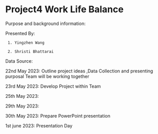 # Project4  Work Life Balance

Purpose and background information:






Presented By:

     1. Yingzhen Wang
     
     2. Shristi Bhattarai
     
     
     
      
      
 Data Source:
 
 
 
 
 
 
 
 
 22nd May 2023:  Outline project ideas ,Data Collection and presenting purposal Team will be working together
 
 23rd May 2023: Develop Project within Team
 
 25th May 2023: 
 
 29th May 2023: 
 
 30th May 2023: Prepare PowerPoint presentation
 
 1st june 2023: Presentation Day
 
 
